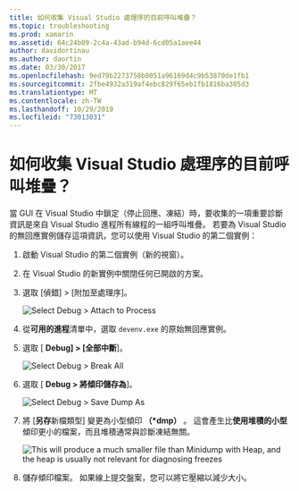 ```yaml
---
title: 如何收集 Visual Studio 處理序的目前呼叫堆疊？
ms.topic: troubleshooting
ms.prod: xamarin
ms.assetid: 64c24b09-2c4a-43ad-b94d-6cd05a1aee44
author: davidortinau
ms.author: daortin
ms.date: 03/30/2017
ms.openlocfilehash: 9ed79b2273758b8051a96169d4c9b53870de1fb1
ms.sourcegitcommit: 2fbe4932a319af4ebc829f65eb1fb1816ba305d3
ms.translationtype: MT
ms.contentlocale: zh-TW
ms.lasthandoff: 10/29/2019
ms.locfileid: "73013031"
---
```

# <a name="how-do-i-collect-the-current-call-stacks-of-the-visual-studio-process"></a>如何收集 Visual Studio 處理序的目前呼叫堆疊？

當 GUI 在 Visual Studio 中鎖定（停止回應、凍結）時，要收集的一項重要診斷資訊是來自 Visual Studio 進程所有線程的一組呼叫堆疊。 若要為 Visual Studio 的無回應實例儲存這項資訊，您可以使用 Visual Studio 的第二個實例：

1. 啟動 Visual Studio 的第二個實例（新的視窗）。

2. 在 Visual Studio 的新實例中關閉任何已開啟的方案。

3. 選取 [偵錯] > [附加至處理序]。

   ![](vs-callstack-images/image1.png "Select Debug > Attach to Process")

4. 從**可用的進程**清單中，選取 `devenv.exe` 的原始無回應實例。

5. 選取 [ **Debug] > [全部中斷**]。

   ![](vs-callstack-images/image2.png "Select Debug > Break All")

6. 選取 [ **Debug > 將傾印儲存為**]。

   ![](vs-callstack-images/image3.png "Select Debug > Save Dump As")

7. 將 [**另存**新檔類型] 變更為小型傾印 **（\*dmp）** 。 這會產生比**使用堆積的小型**傾印更小的檔案，而且堆積通常與診斷凍結無關。

   ![](vs-callstack-images/image4.png "This will produce a much smaller file than Minidump with Heap, and the heap is usually not relevant for diagnosing freezes")

8. 儲存傾印檔案。 如果線上提交盤案，您可以將它壓縮以減少大小。
